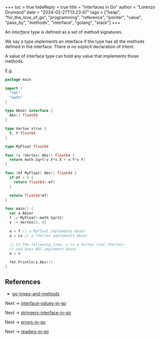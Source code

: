 +++
toc = true
hideReply = true
title = "Interfaces in Go"
author = "Lorenzo Drumond"
date = "2024-02-27T13:23:47"
tags = ["heap",  "for_the_love_of_go",  "programming",  "reference",  "pointer",  "value",  "pass_by",  "methods",  "interface",  "golang",  "stack"]
+++



An _interface_ type is defined as a set of method signatures.

We say a type _implements_ an interface if the type has all the methods defined in the interface. There is no explicit declaration of intent.

A value of interface type can hold any value that implements those methods.

E.g.
```go
package main

import (
  "fmt"
  "math"
)

type Abser interface {
  Abs() float64
}

type Vertex struc {
  X, Y float64
}

type MyFloat float64

func (v *Vertex) Abs() float64 {
  return math.Sqrt(v.X*v.X + v.Y*v.Y)
}

func (mf MyFloat) Abs() float64 {
  if mf < 0 {
    return float64(-mf)
  }

  return float64(mf)
}

func main() {
  var a Abser
  f := MyFloat(-math.Sqrt2)
  v := Vertex{3, 4}

  a = f // a MyFloat implements Abser
  a = &v // a *Vertex implements Abser

  // In the following line, v is a Vertex (not *Vertex)
  // and does NOT implement Abser
  a = v

  fmt.Println(a.Abs())
}
```

## References
- [go-types-and-methods](/wiki/go-types-and-methods/)

Next -> [interface-values-in-go](/wiki/interface-values-in-go/)

Next -> [stringers-interface-in-go](/wiki/stringers-interface-in-go/)

Next -> [errors-in-go](/wiki/errors-in-go/)

Next -> [readers-in-go](/wiki/readers-in-go/)
